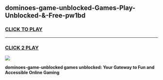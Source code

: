
## dominoes-game-unblocked-Games-Play-Unblocked-&-Free-pw1bd
<h3>
<a href="https://premium76.site?title=dominoes-game-unblocked&ref=24A">CLICK TO PLAY</a></h3>
<hr>

<h3>
<a href="https://premium76.site?title=dominoes-game-unblocked&ref=24A">CLICK 2 PLAY</a>
  
</h3>

<a href="https://premium76.site?title=dominoes-game-unblocked&ref=24A"><img src="https://clearcache.store/games.png"></a>


**dominoes-game-unblocked games unblocked: Your Gateway to Fun and Accessible Online Gaming**
